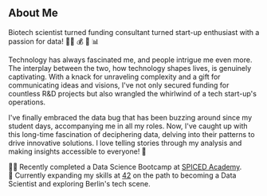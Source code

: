 ## About Me

Biotech scientist turned funding consultant turned start-up enthusiast with a passion for data! 👨‍🔬 💰 🚀 📊

Technology has always fascinated me, and people intrigue me even more. The interplay between the two, how technology shapes lives, is genuinely captivating. With a knack for unraveling complexity and a gift for communicating ideas and visions, I've not only secured funding for countless R&D projects but also wrangled the whirlwind of a tech start-up's operations.

I've finally embraced the data bug that has been buzzing around since my student days, accompanying me in all my roles. Now, I've caught up with this long-time fascination of deciphering data, delving into their patterns to drive innovative solutions. I love telling stories through my analysis and making insights accessible to everyone! 🌟 

👨‍💻 Recently completed a Data Science Bootcamp at [SPICED Academy](https://www.spiced-academy.com/en).  
🎯 Currently expanding my skills at [42](https://42berlin.de/) on the path to becoming a Data Scientist and exploring Berlin's tech scene.
